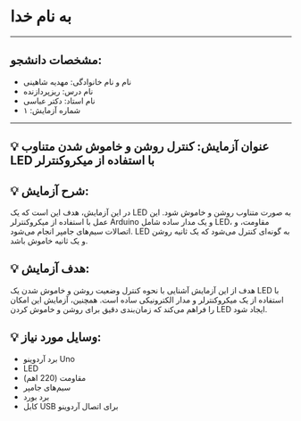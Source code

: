 # به نام خدا

---

## مشخصات دانشجو:

- نام و نام خانوادگی: مهدیه شاهینی  
- نام درس: ریزپردازنده  
- نام استاد: دکتر عباسی    
- شماره آزمایش: ۱  

---

## 💡 عنوان آزمایش: کنترل روشن و خاموش شدن متناوب LED با استفاده از میکروکنترلر

## 💡 شرح آزمایش: 
در این آزمایش، هدف این است که یک LED به صورت متناوب روشن و خاموش شود. این عمل با استفاده از میکروکنترلر Arduino و یک مدار ساده شامل LED، مقاومت، و اتصالات سیم‌های جامپر انجام می‌شود. LED به گونه‌ای کنترل می‌شود که یک ثانیه روشن و یک ثانیه خاموش باشد.

## 💡 هدف آزمایش:
هدف از این آزمایش آشنایی با نحوه کنترل وضعیت روشن و خاموش شدن یک LED با استفاده از یک میکروکنترلر و مدار الکترونیکی ساده است. همچنین، آزمایش این امکان را فراهم می‌کند که زمان‌بندی دقیق برای روشن و خاموش کردن LED ایجاد شود.


## 💡 وسایل مورد نیاز:
- برد آردوینو Uno
- LED
- مقاومت (220 اهم)
- سیم‌های جامپر
- برد بورد
- کابل USB برای اتصال آردوینو
